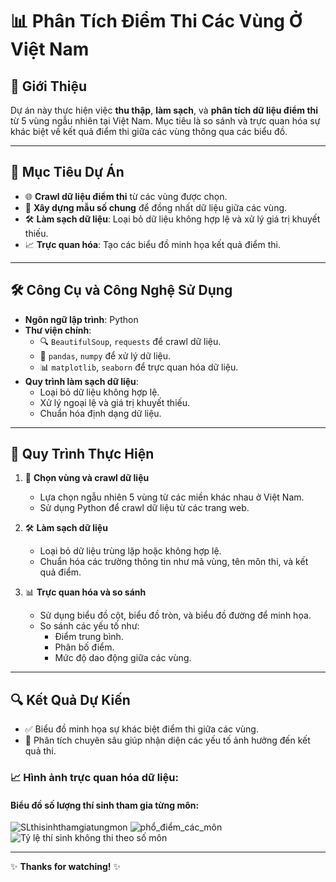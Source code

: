 # 📊 Phân Tích Điểm Thi Các Vùng Ở Việt Nam

## 📝 **Giới Thiệu**  
Dự án này thực hiện việc **thu thập**, **làm sạch**, và **phân tích dữ liệu điểm thi** từ 5 vùng ngẫu nhiên tại Việt Nam. Mục tiêu là so sánh và trực quan hóa sự khác biệt về kết quả điểm thi giữa các vùng thông qua các biểu đồ.

---

## 🎯 **Mục Tiêu Dự Án**  
- 🌐 **Crawl dữ liệu điểm thi** từ các vùng được chọn.  
- 📂 **Xây dựng mẫu số chung** để đồng nhất dữ liệu giữa các vùng.  
- 🛠️ **Làm sạch dữ liệu**: Loại bỏ dữ liệu không hợp lệ và xử lý giá trị khuyết thiếu.  
- 📈 **Trực quan hóa**: Tạo các biểu đồ minh họa kết quả điểm thi.

---

## 🛠️ **Công Cụ và Công Nghệ Sử Dụng**  
- **Ngôn ngữ lập trình**: Python  
- **Thư viện chính**:  
  - 🔍 `BeautifulSoup`, `requests` để crawl dữ liệu.  
  - 🧮 `pandas`, `numpy` để xử lý dữ liệu.  
  - 📊 `matplotlib`, `seaborn` để trực quan hóa dữ liệu.  
- **Quy trình làm sạch dữ liệu**:  
  - Loại bỏ dữ liệu không hợp lệ.  
  - Xử lý ngoại lệ và giá trị khuyết thiếu.  
  - Chuẩn hóa định dạng dữ liệu.

---

## 📂 **Quy Trình Thực Hiện**  
1. 🎯 **Chọn vùng và crawl dữ liệu**  
   - Lựa chọn ngẫu nhiên 5 vùng từ các miền khác nhau ở Việt Nam.  
   - Sử dụng Python để crawl dữ liệu từ các trang web.  

2. 🛠️ **Làm sạch dữ liệu**  
   - Loại bỏ dữ liệu trùng lặp hoặc không hợp lệ.  
   - Chuẩn hóa các trường thông tin như mã vùng, tên môn thi, và kết quả điểm.  

3. 📊 **Trực quan hóa và so sánh**  
   - Sử dụng biểu đồ cột, biểu đồ tròn, và biểu đồ đường để minh họa.  
   - So sánh các yếu tố như:  
     - Điểm trung bình.  
     - Phân bố điểm.  
     - Mức độ dao động giữa các vùng.  

---

## 🔍 **Kết Quả Dự Kiến**  
- ✅ Biểu đồ minh họa sự khác biệt điểm thi giữa các vùng.  
- 📌 Phân tích chuyên sâu giúp nhận diện các yếu tố ảnh hưởng đến kết quả thi. 

### 📈 Hình ảnh trực quan hóa dữ liệu:
#### Biểu đồ số lượng thí sinh tham gia từng môn:
![SLthisinhthamgiatungmon](https://github.com/user-attachments/assets/861cb090-897e-4ba5-bda3-79232cbb6d16)
![phổ_điểm_các_môn](https://github.com/user-attachments/assets/3c010c71-d39f-4f53-8d46-71125fb4b087)
![Tỷ lệ thí sinh không thi theo số môn](https://github.com/user-attachments/assets/de67a5ea-6fae-462f-9600-e80fa562cc56)

---

✨ **Thanks for watching!** ✨
